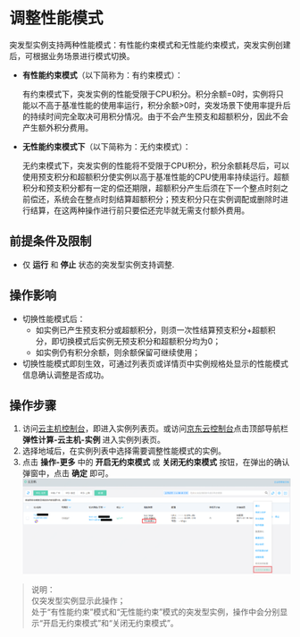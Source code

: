 # 调整性能模式

突发型实例支持两种性能模式：有性能约束模式和无性能约束模式，突发实例创建后，可根据业务场景进行模式切换。


* **有性能约束模式**（以下简称为：有约束模式）：<br>

  有约束模式下，突发实例的性能受限于CPU积分。积分余额=0时，实例将只能以不高于基准性能的使用率运行，积分余额>0时，突发场景下使用率提升后的持续时间完全取决可用积分情况。由于不会产生预支和超额积分，因此不会产生额外积分费用。<br>
  
* **无性能约束模式下**（以下简称为：无约束模式）：<br>
  
  无约束模式下，突发实例的性能将不受限于CPU积分，积分余额耗尽后，可以使用预支积分和超额积分使实例以高于基准性能的CPU使用率持续运行。超额积分和预支积分都有一定的偿还期限，超额积分产生后须在下一个整点时刻之前偿还，系统会在整点时刻结算超额积分；预支积分只在实例调配或删除时进行结算，在这两种操作进行前只要偿还完毕就无需支付额外费用。
  

## 前提条件及限制

* 仅 **运行** 和 **停止** 状态的突发型实例支持调整.

## 操作影响
* 切换性能模式后：
  * 如实例已产生预支积分或超额积分，则须一次性结算预支积分+超额积分，即切换模式后实例无预支积分和超额积分均为0；
  * 如实例仍有积分余额，则余额保留可继续使用；
* 切换性能模式即刻生效，可通过列表页或详情页中实例规格处显示的性能模式信息确认调整是否成功。

## 操作步骤
1. 访问[云主机控制台](https://cns-console.jdcloud.com/host/compute/list)，即进入实例列表页。或访问[京东云控制台](https://console.jdcloud.com/overview)点击顶部导航栏 **弹性计算-云主机-实例** 进入实例列表页。
2. 选择地域后，在实例列表中选择需要调整性能模式的实例。
3. 点击 **操作-更多** 中的 **开启无约束模式** 或 **关闭无约束模式** 按钮，在弹出的确认弹窗中，点击 **确定** 即可。
![](../../../../../../image/vm/modify-burstmode1.png)

>说明：<br>
>仅突发型实例显示此操作；<br>
>处于“有性能约束”模式和“无性能约束”模式的突发型实例，操作中会分别显示“开启无约束模式”和“关闭无约束模式”。
